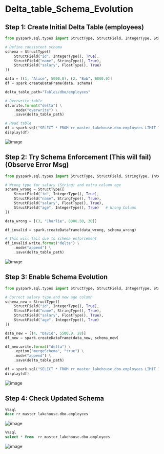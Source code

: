 # Delta_table_Schema_Evolution
## Step 1: Create Initial Delta Table (employees)
``` python
from pyspark.sql.types import StructType, StructField, IntegerType, StringType, FloatType

# Define consistent schema
schema = StructType([
    StructField("id", IntegerType(), True),
    StructField("name", StringType(), True),
    StructField("salary", FloatType(), True)
])

data = [(1, "Alice", 5000.0), (2, "Bob", 6000.0)]
df = spark.createDataFrame(data, schema)

delta_table_path="Tables/dbo/employees"

# Overwrite table
df.write.format("delta") \
    .mode("overwrite") \
    .save(delta_table_path)

# Read table
df = spark.sql("SELECT * FROM rr_master_lakehouse.dbo.employees LIMIT 1000")
display(df)

```
![image](https://github.com/user-attachments/assets/b1fc5d78-6c00-49ec-ba13-75878ae4c875)


## Step 2: Try Schema Enforcement (This will fail)(Observe Error Msg)
``` python
from pyspark.sql.types import StructType, StructField, StringType, IntegerType

# Wrong type for salary (String) and extra column age
schema_wrong = StructType([
    StructField("id", IntegerType(), True),
    StructField("name", StringType(), True),    
    StructField("salary", FloatType(), True), 
    StructField("age", IntegerType(), True)   # Wrong Column
])

data_wrong = [(3, "Charlie", 8000.50, 30)]

df_invalid = spark.createDataFrame(data_wrong, schema_wrong)

# This will fail due to schema enforcement
df_invalid.write.format("delta") \
    .mode("append") \
    .save(delta_table_path)

```
![image](https://github.com/user-attachments/assets/418e8908-8103-4fd9-a2ca-032bb769588d)

## Step 3: Enable Schema Evolution
``` python
from pyspark.sql.types import StructType, StructField, IntegerType, StringType, FloatType

# Correct salary type and new age column
schema_new = StructType([
    StructField("id", IntegerType(), True),
    StructField("name", StringType(), True),
    StructField("salary", FloatType(), True),
    StructField("age", IntegerType(), True)
])

data_new = [(4, "David", 5500.0, 28)]
df_new = spark.createDataFrame(data_new, schema_new)

df_new.write.format("delta") \
    .option("mergeSchema", "true") \
    .mode("append") \
    .save(delta_table_path)

df = spark.sql("SELECT * FROM rr_master_lakehouse.dbo.employees LIMIT 1000")
display(df)

```
![image](https://github.com/user-attachments/assets/5ffda3fc-7456-4f5a-ab85-a7efa9653735)


## Step 4: Check Updated Schema
``` sql
%%sql
desc rr_master_lakehouse.dbo.employees
```
![image](https://github.com/user-attachments/assets/38c3b041-8069-4d4b-b8f8-96af0ee3e220)

``` sql
%%sql
select * from  rr_master_lakehouse.dbo.employees
```
![image](https://github.com/user-attachments/assets/3b569c7b-32a4-4660-9324-e7c107792fad)

